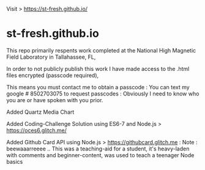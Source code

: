 Visit > https://st-fresh.github.io/
# st-fresh.github.io

This repo primarily respents work completed at the National High Magnetic Field Laboratory in Tallahassee, FL,

In order to not publicly publish this work I have made access to the .html files encrypted (passcode required),
 
This means you must contact me to obtain a passcode : You can text my google # 8502703075 to request passcodes : Obviously I need to know who you are or have spoken with you prior. 

Added Quartz Media Chart

Added Coding-Challenge Solution using ES6-7 and Node.js > https://oces6.glitch.me/

Added Github Card API using Node.js > https://githubcard.glitch.me : Note :  beewaaarreeee .. This was a teaching-aid for a student, it's heavy-laden with comments and beginner-content, was used to teach a teenager Node basics



